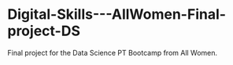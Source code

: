 # Digital-Skills---AllWomen-Final-project-DS
Final project for the Data Science PT Bootcamp from All Women. 
